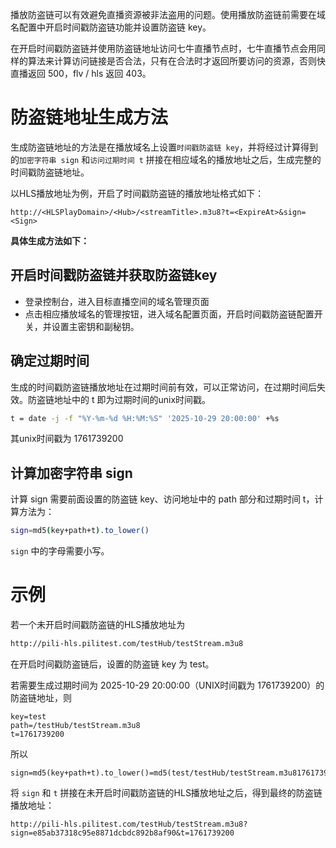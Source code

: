 播放防盗链可以有效避免直播资源被非法盗用的问题。使用播放防盗链前需要在域名配置中开启时间戳防盗链功能并设置防盗链 key。

在开启时间戳防盗链并使用防盗链地址访问七牛直播节点时，七牛直播节点会用同样的算法来计算访问链接是否合法，只有在合法时才返回所要访问的资源，否则快直播返回 500，flv / hls 返回 403。

# 防盗链地址生成方法

生成防盗链地址的方法是在播放域名上设置`时间戳防盗链 key`，并将经过计算得到的`加密字符串 sign` 和`访问过期时间 t` 拼接在相应域名的播放地址之后，生成完整的时间戳防盗链地址。

以HLS播放地址为例，开启了时间戳防盗链的播放地址格式如下：

```
http://<HLSPlayDomain>/<Hub>/<streamTitle>.m3u8?t=<ExpireAt>&sign=<Sign>
```

<!-- 各协议防盗链播放地址格式可见：

[RTMP播放地址](/pili/api/2768/rtmp-broadcast-address)

[HLS播放地址](/pili/api/2769/hls-broadcast-address)

[HDL(HTTP-FLV)播放地址](/pili/api/2770/hdl-http-flv-broadcast-address) -->



**具体生成方法如下：**

## 开启时间戳防盗链并获取防盗链key

- 登录控制台，进入目标直播空间的域名管理页面
- 点击相应播放域名的管理按钮，进入域名配置页面，开启时间戳防盗链配置开关，并设置主密钥和副秘钥。

## 确定过期时间

生成的时间戳防盗链播放地址在过期时间前有效，可以正常访问，在过期时间后失效。防盗链地址中的 t 即为过期时间的unix时间戳。

```bash
t = date -j -f "%Y-%m-%d %H:%M:%S" '2025-10-29 20:00:00' +%s
```

其unix时间戳为 1761739200


## 计算加密字符串 sign

计算 sign 需要前面设置的防盗链 key、访问地址中的 path 部分和过期时间 t，计算方法为：

```bash
sign=md5(key+path+t).to_lower()
```

`sign` 中的字母需要小写。

# 示例

若一个未开启时间戳防盗链的HLS播放地址为

```bash
http://pili-hls.pilitest.com/testHub/testStream.m3u8
```

在开启时间戳防盗链后，设置的防盗链 key 为 test。

若需要生成过期时间为 2025-10-29 20:00:00（UNIX时间戳为 1761739200）的防盗链地址，则

```
key=test
path=/testHub/testStream.m3u8
t=1761739200
```

所以

```
sign=md5(key+path+t).to_lower()=md5(test/testHub/testStream.m3u81761739200).to_lower()=e85ab37318c95e8871dcbdc892b8af90
```

将 `sign` 和 `t` 拼接在未开启时间戳防盗链的HLS播放地址之后，得到最终的防盗链播放地址：

```
http://pili-hls.pilitest.com/testHub/testStream.m3u8?sign=e85ab37318c95e8871dcbdc892b8af90&t=1761739200
```